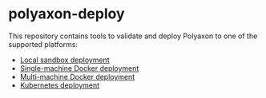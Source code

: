 # polyaxon-deploy

This repository contains tools to validate and deploy Polyaxon to one of the supported platforms:
 * [Local sandbox deployment]()
 * [Single-machine Docker deployment]()
 * [Multi-machine Docker deployment]()
 * [Kubernetes deployment]()
